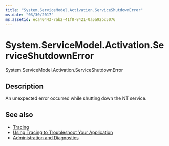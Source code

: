```yaml
---
title: "System.ServiceModel.Activation.ServiceShutdownError"
ms.date: "03/30/2017"
ms.assetid: eca40443-7ab2-41f8-8421-0a5a92bc5076
---
```

# System.ServiceModel.Activation.ServiceShutdownError
System.ServiceModel.Activation.ServiceShutdownError  
  
## Description  
 An unexpected error occurred while shutting down the NT service.  
  
## See also

- [Tracing](index.md)
- [Using Tracing to Troubleshoot Your Application](using-tracing-to-troubleshoot-your-application.md)
- [Administration and Diagnostics](../index.md)
